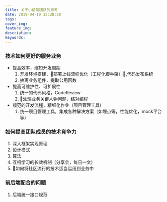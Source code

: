 ```yaml
---
title: 关于小前端团队的思考
date: 2019-04-19 15:28:38
tags:
cover_img:
feature_img:
description:
keywords:
---
```

### 技术如何更好的服务业务
- 提高效率，缩短开发周期
  1. 开发环境搭建，部署上线流程优化（工程化脚手架）,代码发布系统
  2. 抽离业务组件，提取公用函数
- 提高可维护性、可扩展性
  1. 统一的代码风格，CodeReview
  2. 处理业务关键人物问题，结对编程
- 规范的开发流程，精细化作业（项目管理工具）
  1. 统一项目管理工具，集成各种解决方案（如埋点等，性能优化，mock平台等）


### 如何提高团队成员的技术竞争力
1. 深入框架实现原理
2. 设计模式
3. 算法
4. 互相学习的长效机制（分享会，每日一文）
5. 如何将社区流行的技术适当运用到业务中

### 前后端配合的问题
1. 后端统一接口规范
